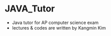 # JAVA_Tutor
- Java tutor for AP computer science exam 
- lectures & codes are written by Kangmin Kim

